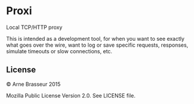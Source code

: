 # Proxi

Local TCP/HTTP proxy

This is intended as a development tool, for when you want to see exactly what
goes over the wire, want to log or save specific requests, responses, simulate
timeouts or slow connections, etc.


## License

© Arne Brasseur 2015

Mozilla Public License Version 2.0. See LICENSE file.
